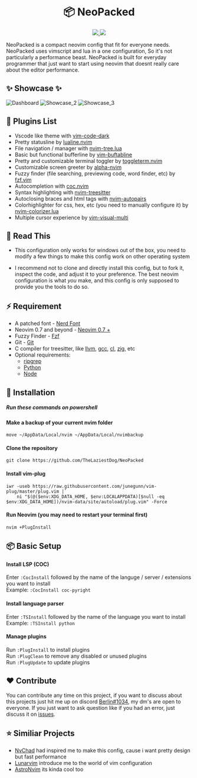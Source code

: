 <h1 align="center">📦 NeoPacked</h1>
<div align="center"><p>
    <a href="https://github.com/TheLaziestDog/NeoPacked/pulse">
      <img src="https://img.shields.io/github/last-commit/TheLaziestDog/NeoPacked?color=%4dc71f&label=Last%20Commit&logo=github&style=flat-square"/>
    </a>
    <a href="https://neovim.io/">
      <img src="https://img.shields.io/badge/Neovim-0.7+-blueviolet.svg?style=flat-square&logo=Neovim&logoColor=white"/>
      </a>
</div>

NeoPacked is a compact neovim config that fit for everyone needs. NeoPacked uses vimscript and lua in a one configuration, So it's not particularly a performance beast. NeoPacked is built for everyday programmer that just want to start using neovim that doesnt really care about the editor performance.

## ✨ Showcase ✨
![Dashboard](https://user-images.githubusercontent.com/108339770/176351253-3831355c-6d51-4fe0-ab69-27160a1aebea.png)
![Showcase_2](https://user-images.githubusercontent.com/108339770/176351657-e6f25b58-b1c1-41f3-8610-d032c8974122.png)
![Showcase_3](https://user-images.githubusercontent.com/108339770/176351953-560cfc54-c79d-44fc-9b59-bab765060c3a.png)

## 🔌 Plugins List
- Vscode like theme with [vim-code-dark](https://github.com/tomasiser/vim-code-dark)
- Pretty statusline by [lualine.nvim](https://github.com/nvim-lualine/lualine.nvim)
- File navigation / manager with [nvim-tree.lua](https://github.com/kyazdani42/nvim-tree.lua)
- Basic but functional bufferline by [vim-buftabline](https://github.com/ap/vim-buftabline)
- Pretty and customizable terminal toggler by [toggleterm.nvim](https://github.com/akinsho/toggleterm.nvim)
- Customizable screen greeter by [alpha-nvim](https://github.com/goolord/alpha-nvim)
- Fuzzy finder (file searching, previewing code, word finder, etc) by [fzf.vim](https://github.com/junegunn/fzf)
- Autocompletion with [coc.nvim](https://github.com/neoclide/coc.nvim)
- Syntax highlighting with [nvim-treesitter](https://github.com/nvim-treesitter/nvim-treesitter)
- Autoclosing braces and html tags with  [nvim-autopairs](https://github.com/windwp/nvim-autopairs)
- Colorhighlighter for css, hex, etc (you need to manually configure it) by [nvim-colorizer.lua](https://github.com/norcalli/nvim-colorizer.lua)
- Multiple cursor experience by [vim-visual-multi](https://github.com/mg979/vim-visual-multi)

## 📙 Read This
- This configuration only works for windows out of the box, you need to modify a few things to make this config work on other operating system

- I recommend not to clone and directly install this config, but to fork it, inspect the code, and adjust it to your preference. The best neovim configuration is what _you_ make, and this config is only supposed to provide you the tools to do so.

## ⚡ Requirement
- A patched font - [Nerd Font](https://www.nerdfonts.com/font-downloads)
- Neovim 0.7 and beyond - [Neovim 0.7 +](https://github.com/neovim/neovim/releases/tag/v0.7.0)
- Fuzzy Finder - [Fzf](https://github.com/junegunn/fzf)
- Git - [Git](https://git-scm.com/)
- C compiler for treesitter, like [llvm](https://llvm.org), [gcc](https://gcc.gnu.org), [cl](https://docs.microsoft.com/en-us/cpp/build/reference/compiler-options?view=msvc-170), [zig](https://ziglang.org/), etc
- Optional requirements:
	- [ripgrep](https://github.com/BurntSushi/ripgrep)
	- [Python](https://www.python.org/)
	- [Node](https://nodejs.org/en/)

## 🔨  Installation
##### Run these commands on powershell

#### Make a backup of your current nvim folder

```
move ~/AppData/Local/nvim ~/AppData/Local/nvimbackup
```

#### Clone the repository

```
git clone https://github.com/TheLaziestDog/NeoPacked
```
#### Install vim-plug
```
iwr -useb https://raw.githubusercontent.com/junegunn/vim-plug/master/plug.vim |`
    ni "$(@($env:XDG_DATA_HOME, $env:LOCALAPPDATA)[$null -eq $env:XDG_DATA_HOME])/nvim-data/site/autoload/plug.vim" -Force
```
####  Run Neovim (you may need to restart your terminal first)
```
nvim +PlugInstall
```

## 📦 Basic Setup
#### Install LSP (COC)

Enter `:CocInstall` followed by the name of the languge / server / extensions you want to install<br>
Example: `:CocInstall coc-pyright `

#### Install language parser

Enter `:TSInstall` followed by the name of the language you want to install<br>
Example: `:TSInstall python`

#### Manage plugins

Run `:PlugInstall` to install plugins<br>
Run `:PlugClean` to remove any disabled or unused plugins<br>
Run `:PlugUpdate` to update plugins<br>

## ❤️ Contribute
You can contribute any time on this project, if you want to discuss about this projects just hit me up on discord [Berlin#1034](), my dm's are open to everyone. 
If you just want to ask question like if you had an error, just discuss it on [issues](https://github.com/TheLaziestDog/NeoPacked/issues).

## ⭐ Similiar Projects
- [NvChad](https://github.com/NvChad/NvChad) had inspired me to make this config, cause i want pretty design but fast performance
- [Lunarvim](https://github.com/LunarVim/LunarVim) introduce me to the world of vim configuration
- [AstroNvim](https://github.com/AstroNvim/AstroNvim) its kinda cool too
